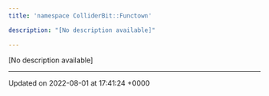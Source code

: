```yaml
---
title: 'namespace ColliderBit::Functown'

description: "[No description available]"

---
```







[No description available]






-------------------------------

Updated on 2022-08-01 at 17:41:24 +0000